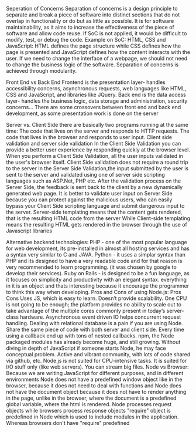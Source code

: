 Seperation of Concerns
Separation of concerns is a design principle to separate and break a piece of software into distinct sections that do not overlap in functionality or do but as little as possible. It is for software maintainability, as it aims to increase the effectiveness of the piece of software and allow code reuse. If SoC is not applied, it would be difficult to modify, test, or debug the code. Example on SoC: HTML, CSS and JavaScript: HTML defines the page structure while CSS defines how the page is presented and JavaScript defines how the content interacts with the user. If we need to change the interface of a webpage, we should not need to change the business logic of the software. Separation of concerns is achieved through modularity.

Front End vs Back End
Frontend is the presentation layer- handles accessibility concerns, asynchronous requests, web languages like HTML, CSS and JavaScript, and libraries like JQuery. Back end is the data access layer- handles the business logic, data storage and administration, security concerns… There are some crossovers between front end and back end development, as some presentation work is done on the server

Server vs. Client Side
there are basically two programs running at the same time: The code that lives on the server and responds to HTTP requests. The code that lives in the browser and responds to user input. Client side validation and server side validation In the Client Side Validation you can provide a better user experience by responding quickly at the browser level. When you perform a Client Side Validation, all the user inputs validated in the user's browser itself. Client Side validation does not require a round trip to the server In the Server Side Validation,the input submitted by the user is sent to the server and validated using one of server side scripting languages such as ASP.Net, PHP etc. After the validation process on the Server Side, the feedback is sent back to the client by a new dynamically generated web page. It is better to validate user input on Server Side because you can protect against the malicious users, who can easily bypass your Client Side scripting language and submit dangerous input to the server. Server-side templating means that the content gets rendered, that is the resulting HTML code from the server While Client-side templating means the resulting HTML gets rendered in the browser through the use of Javascript libraries

Alternative backend technologies:
PHP - one of the most popular language for web development, its pre-installed in almost all hosting services and has a syntax very similar to C and JAVA.
Python - it uses a simplar syntax than PHP and its designed to have a very readable code and for that reason is very recommended to learn programming. (it was chosen by google to develop their services).
Ruby on Rails - is designed to be a fun language, as it focuses on simplicity and productivity with an elegant syntax. everything in it is an object and thats interesting because it encourage the programmer to think this way when developing.
Pros and Cons of using Node.js:
Pros	Cons
Uses JS, which is easy to learn.	Doesn’t provide scalability. One CPU is not going to be enough; the platform provides no ability to scale out to take advantage of the multiple cores commonly present in today’s server-class hardware.
Asynchronous event driven IO helps concurrent request handling.	Dealing with relational database is a pain if you are using Node.
Share the same piece of code with both server and client side.	Every time using a callback end up with tons of nested callbacks.
npm, the Node packaged modules has already become huge, and still growing.	Without diving in depth of JavaScript if someone starts Node, he may face conceptual problem.
Active and vibrant community, with lots of code shared via github, etc.	Node.js is not suited for CPU-intensive tasks. It is suited for I/O stuff only (like web servers).
You can stream big files.
Node vs Browser:
Because we are writing JavaScript for different purposes, and in different environments Node does not have a predefined window object like in the browser, because it does not need to deal with functions and Node does not have the document object because it does not have to render anything in the page, unlike in the browser, where the document is a predefined global variable, where the html is rendered. Node processes request objects while browsers process response objects "require" object is predefined in Node which is used to include modules in the application. Whereas browsers don't have "require" predefined
